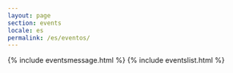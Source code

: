 ```yaml
---
layout: page
section: events
locale: es
permalink: /es/eventos/
---
```


{% include eventsmessage.html %}
{% include eventslist.html %}

